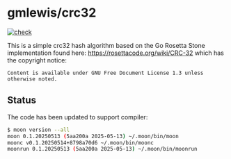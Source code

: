 # gmlewis/crc32
[![check](https://github.com/gmlewis/moonbit-crc32/actions/workflows/check.yml/badge.svg)](https://github.com/gmlewis/moonbit-crc32/actions/workflows/check.yml)

This is a simple crc32 hash algorithm based on the Go Rosetta Stone implementation found here:
https://rosettacode.org/wiki/CRC-32
which has the copyright notice:

```
Content is available under GNU Free Document License 1.3 unless otherwise noted.
```

## Status

The code has been updated to support compiler:

```bash
$ moon version --all
moon 0.1.20250513 (5aa200a 2025-05-13) ~/.moon/bin/moon
moonc v0.1.20250514+8798a70d6 ~/.moon/bin/moonc
moonrun 0.1.20250513 (5aa200a 2025-05-13) ~/.moon/bin/moonrun
```
